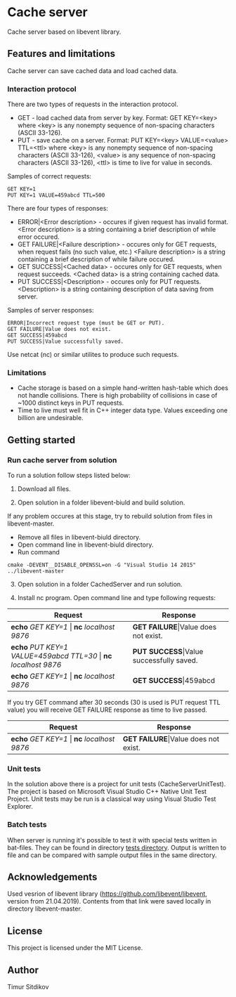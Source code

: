 # Cache server

Cache server based on libevent library.

## Features and limitations

Cache server can save cached data and load cached data.

### Interaction protocol

There are two types of requests in the interaction protocol.
- GET - load cached data from server by key. Format: GET KEY=\<key\> 
	where \<key\> is any nonempty sequence of non-spacing characters (ASCII 33-126).
- PUT - save cache on a server. Format: PUT KEY=\<key\> VALUE=\<value\> TTL=\<ttl\> 
	where \<key\> is any nonempty sequence of non-spacing characters (ASCII 33-126), 
	\<value\> is any sequence of non-spacing characters (ASCII 33-126),
	\<ttl\> is time to live for value in seconds.

Samples of correct requests:
```
GET KEY=1
PUT KEY=1 VALUE=459abcd TTL=500
```

There are four types of responses:
- ERROR|\<Error description\> - occures if given request has invalid format.
	\<Error description\> is a string containing a brief description of while error occured.
- GET FAILURE|\<Failure description\> - occures only for GET requests, when request fails (no such value, etc.)
	\<Failure description\> is a string containing a brief description of while failure occured.
- GET SUCCESS|\<Cached data\> - occures only for GET requests, when request succeeds.
	\<Cached data\> is a string containing cached data.
- PUT SUCCESS|\<Description\> - occures only for PUT requests.
	\<Description\> is a string containing description of data saving from server.
	
Samples of server responses:
```
ERROR|Incorrect request type (must be GET or PUT).
GET FAILURE|Value does not exist.
GET SUCCESS|459abcd
PUT SUCCESS|Value successfully saved.
```

Use netcat (nc) or similar utilites to produce such requests.

### Limitations

- Cache storage is based on a simple hand-written hash-table which does not handle collisions.
	There is high probability of collisions in case of ~1000 distinct keys in PUT requests.
- Time to live must well fit in C++ integer data type. Values exceeding one billion are undesirable.

## Getting started

### Run cache server from solution

To run a solution follow steps listed below:

1. Download all files.

2. Open solution in a folder libevent-biuld and build solution.

If any problem occures at this stage, try to rebuild solution from files in libevent-master.
- Remove all files in libevent-biuld directory.
- Open command line in libevent-biuld directory.
- Run command 
```
cmake -DEVENT__DISABLE_OPENSSL=on -G "Visual Studio 14 2015" ../libevent-master
```

3. Open solution in a folder CachedServer and run solution.

4. Install nc program. Open command line and type following requests:

Request                                  | Response
-----------------------------------------|---------------------------------------------------------
**echo** *GET KEY=1* \| **nc** *localhost 9876*                          | **GET FAILURE**\|Value does not exist.
**echo** *PUT KEY=1 VALUE=459abcd TTL=30* \| **nc** *localhost 9876*     | **PUT SUCCESS**\|Value successfully saved.
**echo** *GET KEY=1* \| **nc** *localhost 9876*                          | **GET SUCCESS**\|459abcd

If you try GET command after 30 seconds (30 is used is PUT request TTL value) you will receive GET FAILURE response as time to live passed.

Request                                  | Response
-----------------------------------------|---------------------------------------------------------
**echo** *GET KEY=1* \| **nc** *localhost 9876*                          | **GET FAILURE**\|Value does not exist.

### Unit tests

In the solution above there is a project for unit tests (CacheServerUnitTest).
The project is based on Microsoft Visual Studio C++ Native Unit Test Project.
Unit tests may be run is a classical way using Visual Studio Test Explorer.

### Batch tests 

When server is running it's possible to test it with special tests written in bat-files.
They can be found in directory [tests directory](CacheServer/Tests).
Output is written to file and can be compared with sample output files in the same directory.

## Acknowledgements

Used vesrion of libevent library (https://github.com/libevent/libevent, version from 21.04.2019).
Contents from that link were saved locally in directory libevent-master.

## License

This project is licensed under the MIT License.

## Author

Timur Sitdikov